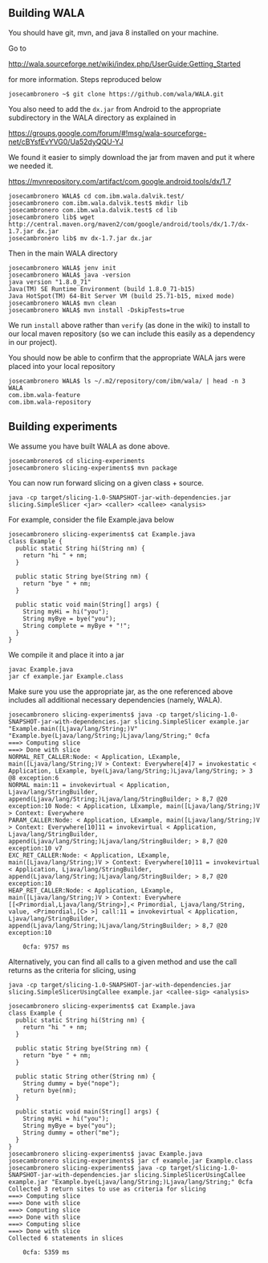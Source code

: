 Building WALA
--------------------
You should have git, mvn, and java 8 installed on your machine.

Go to 

http://wala.sourceforge.net/wiki/index.php/UserGuide:Getting_Started

for more information. Steps reproduced below

```
josecambronero ~$ git clone https://github.com/wala/WALA.git
```

You also need to add the `dx.jar` from Android to the appropriate subdirectory
in the WALA directory as explained in

https://groups.google.com/forum/#!msg/wala-sourceforge-net/cBYsfEvYVG0/Ua52dyQQU-YJ

We found it easier to simply download the jar from maven and
put it where we needed it.


https://mvnrepository.com/artifact/com.google.android.tools/dx/1.7

```
josecambronero WALA$ cd com.ibm.wala.dalvik.test/
josecambronero com.ibm.wala.dalvik.test$ mkdir lib
josecambronero com.ibm.wala.dalvik.test$ cd lib
josecambronero lib$ wget http://central.maven.org/maven2/com/google/android/tools/dx/1.7/dx-1.7.jar dx.jar
josecambronero lib$ mv dx-1.7.jar dx.jar
```

Then in the main WALA directory

```
josecambronero WALA$ jenv init
josecambronero WALA$ java -version
java version "1.8.0_71"
Java(TM) SE Runtime Environment (build 1.8.0_71-b15)
Java HotSpot(TM) 64-Bit Server VM (build 25.71-b15, mixed mode)
josecambronero WALA$ mvn clean
josecambronero WALA$ mvn install -DskipTests=true
```

We run `install` above rather than `verify` (as done in the wiki) to install
to our local maven repository (so we can include this easily as a dependency
in our project).

You should now be able to confirm that the appropriate WALA jars were placed
into your local repository

```
josecambronero WALA$ ls ~/.m2/repository/com/ibm/wala/ | head -n 3
WALA
com.ibm.wala-feature
com.ibm.wala-repository
```

Building experiments
--------------------
We assume you have built WALA as done above.

```
josecambronero$ cd slicing-experiments
josecambronero slicing-experiments$ mvn package
```

You can now run forward slicing on a given class + source.

```
java -cp target/slicing-1.0-SNAPSHOT-jar-with-dependencies.jar slicing.SimpleSlicer <jar> <caller> <callee> <analysis>
```

For example, consider the file Example.java below

```
josecambronero slicing-experiments$ cat Example.java 
class Example {
  public static String hi(String nm) {
    return "hi " + nm;
  }
  
  public static String bye(String nm) {
    return "bye " + nm;
  }
  
  public static void main(String[] args) {
    String myHi = hi("you");
    String myBye = bye("you");
    String complete = myBye + "!";
  }
}
```

We compile it and place it into a jar
```
javac Example.java
jar cf example.jar Example.class
```

Make sure you use the appropriate jar, as the one referenced above includes
all additional necessary dependencies (namely, WALA).

```
josecambronero slicing-experiments$ java -cp target/slicing-1.0-SNAPSHOT-jar-with-dependencies.jar slicing.SimpleSlicer example.jar "Example.main([Ljava/lang/String;)V" "Example.bye(Ljava/lang/String;)Ljava/lang/String;" 0cfa
===> Computing slice
===> Done with slice
NORMAL_RET_CALLER:Node: < Application, LExample, main([Ljava/lang/String;)V > Context: Everywhere[4]7 = invokestatic < Application, LExample, bye(Ljava/lang/String;)Ljava/lang/String; > 3 @8 exception:6
NORMAL main:11 = invokevirtual < Application, Ljava/lang/StringBuilder, append(Ljava/lang/String;)Ljava/lang/StringBuilder; > 8,7 @20 exception:10 Node: < Application, LExample, main([Ljava/lang/String;)V > Context: Everywhere
PARAM_CALLER:Node: < Application, LExample, main([Ljava/lang/String;)V > Context: Everywhere[10]11 = invokevirtual < Application, Ljava/lang/StringBuilder, append(Ljava/lang/String;)Ljava/lang/StringBuilder; > 8,7 @20 exception:10 v7
EXC_RET_CALLER:Node: < Application, LExample, main([Ljava/lang/String;)V > Context: Everywhere[10]11 = invokevirtual < Application, Ljava/lang/StringBuilder, append(Ljava/lang/String;)Ljava/lang/StringBuilder; > 8,7 @20 exception:10
HEAP_RET_CALLER:Node: < Application, LExample, main([Ljava/lang/String;)V > Context: Everywhere [[<Primordial,Ljava/lang/String>],< Primordial, Ljava/lang/String, value, <Primordial,[C> >] call:11 = invokevirtual < Application, Ljava/lang/StringBuilder, append(Ljava/lang/String;)Ljava/lang/StringBuilder; > 8,7 @20 exception:10

	0cfa: 9757 ms
```

Alternatively, you can find all calls to a given method and use the call returns as the criteria for slicing, using

```
java -cp target/slicing-1.0-SNAPSHOT-jar-with-dependencies.jar slicing.SimpleSlicerUsingCallee example.jar <callee-sig> <analysis>
```


```
josecambronero slicing-experiments$ cat Example.java 
class Example {
  public static String hi(String nm) {
    return "hi " + nm;
  }
  
  public static String bye(String nm) {
    return "bye " + nm;
  }
  
  public static String other(String nm) {
    String dummy = bye("nope");
    return bye(nm);
  }

  public static void main(String[] args) {
    String myHi = hi("you");
    String myBye = bye("you");
    String dummy = other("me");
  }
}
josecambronero slicing-experiments$ javac Example.java 
josecambronero slicing-experiments$ jar cf example.jar Example.class 
josecambronero slicing-experiments$ java -cp target/slicing-1.0-SNAPSHOT-jar-with-dependencies.jar slicing.SimpleSlicerUsingCallee example.jar "Example.bye(Ljava/lang/String;)Ljava/lang/String;" 0cfa
Collected 3 return sites to use as criteria for slicing
===> Computing slice
===> Done with slice
===> Computing slice
===> Done with slice
===> Computing slice
===> Done with slice
Collected 6 statements in slices

	0cfa: 5359 ms
```


